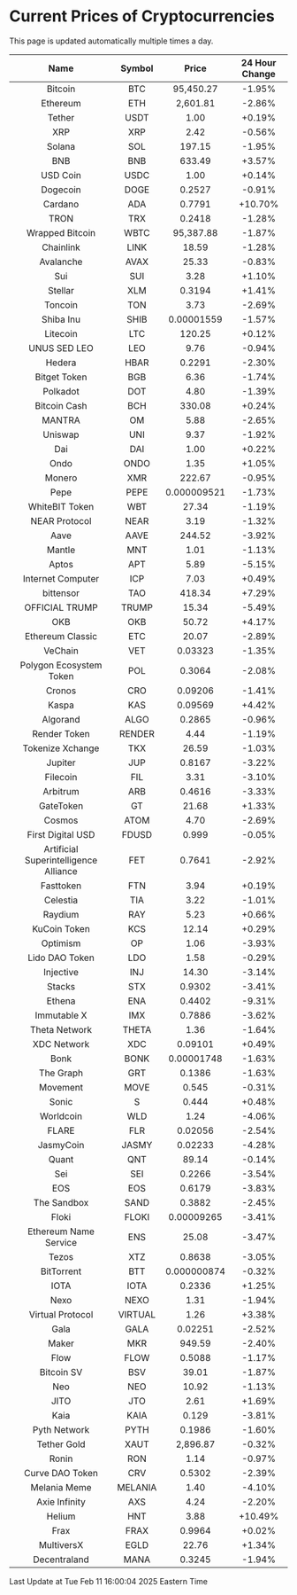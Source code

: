 # Current Prices of Cryptocurrencies
This page is updated automatically multiple times a day.

| Name | Symbol | Price | 24 Hour Change |
| :---: |:---:| :---: | :---: |
| Bitcoin | BTC | 95,450.27 | -1.95% |
| Ethereum | ETH | 2,601.81 | -2.86% |
| Tether | USDT | 1.00 | +0.19% |
| XRP | XRP | 2.42 | -0.56% |
| Solana | SOL | 197.15 | -1.95% |
| BNB | BNB | 633.49 | +3.57% |
| USD Coin | USDC | 1.00 | +0.14% |
| Dogecoin | DOGE | 0.2527 | -0.91% |
| Cardano | ADA | 0.7791 | +10.70% |
| TRON | TRX | 0.2418 | -1.28% |
| Wrapped Bitcoin | WBTC | 95,387.88 | -1.87% |
| Chainlink | LINK | 18.59 | -1.28% |
| Avalanche | AVAX | 25.33 | -0.83% |
| Sui | SUI | 3.28 | +1.10% |
| Stellar | XLM | 0.3194 | +1.41% |
| Toncoin | TON | 3.73 | -2.69% |
| Shiba Inu | SHIB | 0.00001559 | -1.57% |
| Litecoin | LTC | 120.25 | +0.12% |
| UNUS SED LEO | LEO | 9.76 | -0.94% |
| Hedera | HBAR | 0.2291 | -2.30% |
| Bitget Token | BGB | 6.36 | -1.74% |
| Polkadot | DOT | 4.80 | -1.39% |
| Bitcoin Cash | BCH | 330.08 | +0.24% |
| MANTRA | OM | 5.88 | -2.65% |
| Uniswap | UNI | 9.37 | -1.92% |
| Dai | DAI | 1.00 | +0.22% |
| Ondo | ONDO | 1.35 | +1.05% |
| Monero | XMR | 222.67 | -0.95% |
| Pepe | PEPE | 0.000009521 | -1.73% |
| WhiteBIT Token | WBT | 27.34 | -1.19% |
| NEAR Protocol | NEAR | 3.19 | -1.32% |
| Aave | AAVE | 244.52 | -3.92% |
| Mantle | MNT | 1.01 | -1.13% |
| Aptos | APT | 5.89 | -5.15% |
| Internet Computer | ICP | 7.03 | +0.49% |
| bittensor | TAO | 418.34 | +7.29% |
| OFFICIAL TRUMP | TRUMP | 15.34 | -5.49% |
| OKB | OKB | 50.72 | +4.17% |
| Ethereum Classic | ETC | 20.07 | -2.89% |
| VeChain | VET | 0.03323 | -1.35% |
| Polygon Ecosystem Token | POL | 0.3064 | -2.08% |
| Cronos | CRO | 0.09206 | -1.41% |
| Kaspa | KAS | 0.09569 | +4.42% |
| Algorand | ALGO | 0.2865 | -0.96% |
| Render Token | RENDER | 4.44 | -1.19% |
| Tokenize Xchange | TKX | 26.59 | -1.03% |
| Jupiter | JUP | 0.8167 | -3.22% |
| Filecoin | FIL | 3.31 | -3.10% |
| Arbitrum | ARB | 0.4616 | -3.33% |
| GateToken | GT | 21.68 | +1.33% |
| Cosmos | ATOM | 4.70 | -2.69% |
| First Digital USD | FDUSD | 0.999 | -0.05% |
| Artificial Superintelligence Alliance | FET | 0.7641 | -2.92% |
| Fasttoken | FTN | 3.94 | +0.19% |
| Celestia | TIA | 3.22 | -1.01% |
| Raydium | RAY | 5.23 | +0.66% |
| KuCoin Token | KCS | 12.14 | +0.29% |
| Optimism | OP | 1.06 | -3.93% |
| Lido DAO Token | LDO | 1.58 | -0.29% |
| Injective | INJ | 14.30 | -3.14% |
| Stacks | STX | 0.9302 | -3.41% |
| Ethena | ENA | 0.4402 | -9.31% |
| Immutable X | IMX | 0.7886 | -3.62% |
| Theta Network | THETA | 1.36 | -1.64% |
| XDC Network | XDC | 0.09101 | +0.49% |
| Bonk | BONK | 0.00001748 | -1.63% |
| The Graph | GRT | 0.1386 | -1.63% |
| Movement | MOVE | 0.545 | -0.31% |
| Sonic | S | 0.444 | +0.48% |
| Worldcoin | WLD | 1.24 | -4.06% |
| FLARE | FLR | 0.02056 | -2.54% |
| JasmyCoin | JASMY | 0.02233 | -4.28% |
| Quant | QNT | 89.14 | -0.14% |
| Sei | SEI | 0.2266 | -3.54% |
| EOS | EOS | 0.6179 | -3.83% |
| The Sandbox | SAND | 0.3882 | -2.45% |
| Floki | FLOKI | 0.00009265 | -3.41% |
| Ethereum Name Service | ENS | 25.08 | -3.47% |
| Tezos | XTZ | 0.8638 | -3.05% |
| BitTorrent | BTT | 0.000000874 | -0.32% |
| IOTA | IOTA | 0.2336 | +1.25% |
| Nexo | NEXO | 1.31 | -1.94% |
| Virtual Protocol | VIRTUAL | 1.26 | +3.38% |
| Gala | GALA | 0.02251 | -2.52% |
| Maker | MKR | 949.59 | -2.40% |
| Flow | FLOW | 0.5088 | -1.17% |
| Bitcoin SV | BSV | 39.01 | -1.87% |
| Neo | NEO | 10.92 | -1.13% |
| JITO | JTO | 2.61 | +1.69% |
| Kaia | KAIA | 0.129 | -3.81% |
| Pyth Network | PYTH | 0.1986 | -1.60% |
| Tether Gold | XAUT | 2,896.87 | -0.32% |
| Ronin | RON | 1.14 | -0.97% |
| Curve DAO Token | CRV | 0.5302 | -2.39% |
| Melania Meme | MELANIA | 1.40 | -4.10% |
| Axie Infinity | AXS | 4.24 | -2.20% |
| Helium | HNT | 3.88 | +10.49% |
| Frax | FRAX | 0.9964 | +0.02% |
| MultiversX | EGLD | 22.76 | +1.34% |
| Decentraland | MANA | 0.3245 | -1.94% |

Last Update at Tue Feb 11 16:00:04 2025 Eastern Time
